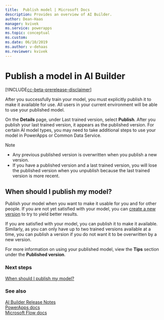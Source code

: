 ```yaml
---
title:  Publish model | Microsoft Docs
description: Provides an overview of AI Builder.
author: Dean-Haas
manager: kvivek
ms.service: powerapps
ms.topic: conceptual
ms.custom: 
ms.date: 06/10/2019
ms.author: v-dehaas
ms.reviewer: kvivek
---
```


# Publish a model in AI Builder


[!INCLUDE[cc-beta-prerelease-disclaimer](./includes/cc-beta-prerelease-disclaimer.md)]

After you successfully train your model, you must explicitly publish it to make it available for use. All users in your current environment will be able to use your published model.

On the **Details** page, under Last trained version, select **Publish**.
After you publish your last trained version, it appears as the published version. For certain AI model types, you may need to take additional steps to use your model in PowerApps or Common Data Service.

> [!NOTE]
> - Any previous published version is overwritten when you publish a new version.
> - If you have a published version and a last trained version, you will lose the published version when you unpublish because the last trained version is more recent.

## When should I publish my model?
Publish your model when you want to make it usable for you and for other people. If you are not yet satisfied with your model, you can [create a new version](manage-model-ai-builder) to try to yield better results.

If you are satisfied with your model, you can publish it to make it available. Similarly, as you can only have up to two trained versions available at a time, you can publish a version if you do not want it to be overwritten by a new version.

For more information on using your published model, view the **Tips** section under the **Published version**.


### Next steps
[When should I publish my model?](browse-ai-model-types) 

### See also
[AI Builder Release Notes](/power-platform-release-notes/october19/ai-builder)<br/>
[PowerApps docs](https://docs.microsoft.com/powerapps/)<br/>
[Microsoft Flow docs](https://docs.microsoft.com/flow/getting-started)

